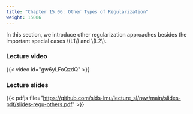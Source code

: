 ```yaml
---
title: "Chapter 15.06: Other Types of Regularization"
weight: 15006
---
```

In this section, we introduce other regularization approaches besides the important special cases \\(L1\\) and \\(L2\\).

<!--more-->

### Lecture video

{{< video id="gw6yLFoQzdQ" >}}

### Lecture slides

{{< pdfjs file="https://github.com/slds-lmu/lecture_sl/raw/main/slides-pdf/slides-regu-others.pdf" >}}
